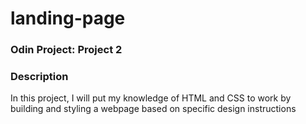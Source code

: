 # landing-page

### Odin Project: Project 2

### Description

In this project, I will put my knowledge of HTML and CSS to work by building and styling a webpage based on specific design instructions